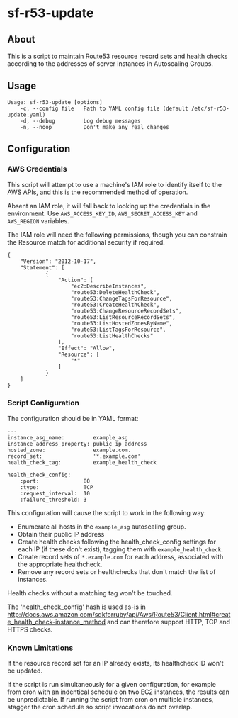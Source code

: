 # sf-r53-update

## About

This is a script to maintain Route53 resource record sets and health checks according to the addresses of server instances in Autoscaling Groups.

## Usage

```
Usage: sf-r53-update [options]
    -c, --config file   Path to YAML config file (default /etc/sf-r53-update.yaml)
    -d, --debug         Log debug messages
    -n, --noop          Don't make any real changes
```

## Configuration

### AWS Credentials

This script will attempt to use a machine's IAM role to identify itself to the AWS APIs, and this is the recommended method of operation.

Absent an IAM role, it will fall back to looking up the credentials in the environment.  Use `AWS_ACCESS_KEY_ID`, `AWS_SECRET_ACCESS_KEY` and `AWS_REGION` variables.

The IAM role will need the following permissions, though you can constrain the Resource match for additional security if required.

```
{
    "Version": "2012-10-17",
    "Statement": [
            {
                "Action": [
                    "ec2:DescribeInstances",
                    "route53:DeleteHealthCheck",
                    "route53:ChangeTagsForResource",
                    "route53:CreateHealthCheck",
                    "route53:ChangeResourceRecordSets",
                    "route53:ListResourceRecordSets",
                    "route53:ListHostedZonesByName",
                    "route53:ListTagsForResource",
                    "route53:ListHealthChecks"
                ],
                "Effect": "Allow",
                "Resource": [
                    "*"
                ]
            }
    ]
}
```

### Script Configuration

The configuration should be in YAML format:

```
---
instance_asg_name:         example_asg
instance_address_property: public_ip_address
hosted_zone:               example.com.
record_set:                '*.example.com'
health_check_tag:          example_health_check

health_check_config:
    :port:              80
    :type:              TCP
    :request_interval:  10
    :failure_threshold: 3
```

This configuration will cause the script to work in the following way:

  * Enumerate all hosts in the `example_asg` autoscaling group.
  * Obtain their public IP address
  * Create health checks following the health_check_config settings for each IP (if these don't exist), tagging them with `example_health_check`.
  * Create record sets of `*.example.com` for each address, associated with the appropriate healthcheck.
  * Remove any record sets or healthchecks that don't match the list of instances.

Health checks without a matching tag won't be touched.

The 'health_check_config' hash is used as-is in http://docs.aws.amazon.com/sdkforruby/api/Aws/Route53/Client.html#create_health_check-instance_method and can therefore support HTTP, TCP and HTTPS checks. 

### Known Limitations

If the resource record set for an IP already exists, its healthcheck ID won't be updated.

If the script is run simultaneously for a given configuration, for example from cron with an indentical schedule on two EC2 instances, the results can be unpredictable. If running the script from cron on multiple instances, stagger the cron schedule so script invocations do not overlap.

